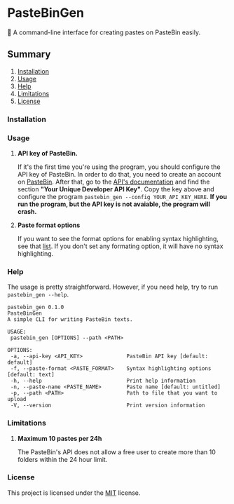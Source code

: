 # PasteBinGen

:memo: A command-line interface for creating pastes on PasteBin easily. 

## Summary

1. [Installation](#installation)
2. [Usage](#usage)
3. [Help](#help)
4. [Limitations](#limitations)
5. [License](#license)

### Installation

### Usage
   1. **API key of PasteBin.**

      If it's the first time you're using the program, you should configure the API key of PasteBin. In order to do that, you need to create an account on [PasteBin](https://pastebin.com/signup). After that, go to the [API's documentation](https://pastebin.com/doc_api) and find the section **"Your Unique Developer API Key"**. Copy the key above and configure the program `pastebin_gen --config YOUR_API_KEY_HERE`.
      **If you run the program, but the API key is not avaiable, the program will crash.**

   2. **Paste format options**

      If you want to see the format options for enabling syntax highlighting, see that [list](https://pastebin.com/doc_api#5). If you don't set any formating option, it will have no syntax highlighting.

### Help

   The usage is pretty straightforward. However, if you need help, try to run `pastebin_gen --help`.
   
   ```
pastebin_gen 0.1.0
PasteBinGen
A simple CLI for writing PasteBin texts.

USAGE:
    pastebin_gen [OPTIONS] --path <PATH>

OPTIONS:
    -a, --api-key <API_KEY>              PasteBin API key [default: default]
    -f, --paste-format <PASTE_FORMAT>    Syntax highlighting options [default: text]
    -h, --help                           Print help information
    -n, --paste-name <PASTE_NAME>        Paste name [default: untitled]
    -p, --path <PATH>                    Path to file that you want to upload
    -V, --version                        Print version information
   ```
   
### Limitations
   1. **Maximum 10 pastes per 24h**
   
      The PasteBin's API does not allow a free user to create more than 10 folders within the 24 hour limit.

### License
This project is licensed under the [MIT](LICENSE) license.

